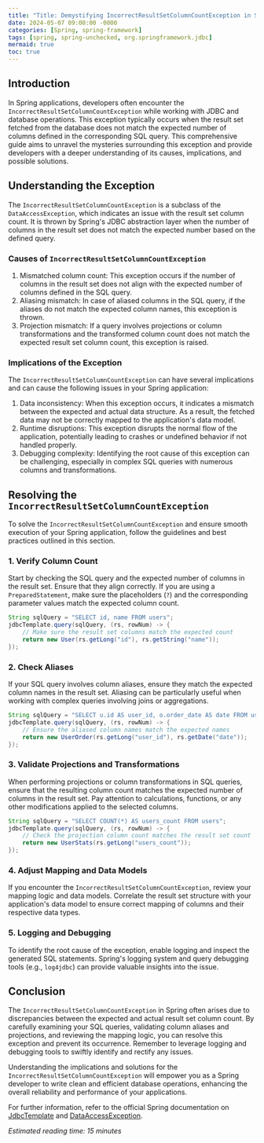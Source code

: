 ```yaml
---
title: "Title: Demystifying IncorrectResultSetColumnCountException in Spring: A Comprehensive Guide"
date: 2024-05-07 09:00:00 -0000
categories: [Spring, spring-framework]
tags: [spring, spring-unchecked, org.springframework.jdbc]
mermaid: true
toc: true
---
```



## Introduction
In Spring applications, developers often encounter the `IncorrectResultSetColumnCountException` while working with JDBC and database operations. This exception typically occurs when the result set fetched from the database does not match the expected number of columns defined in the corresponding SQL query. This comprehensive guide aims to unravel the mysteries surrounding this exception and provide developers with a deeper understanding of its causes, implications, and possible solutions.

## Understanding the Exception
The `IncorrectResultSetColumnCountException` is a subclass of the `DataAccessException`, which indicates an issue with the result set column count. It is thrown by Spring's JDBC abstraction layer when the number of columns in the result set does not match the expected number based on the defined query.

### Causes of `IncorrectResultSetColumnCountException`
1. Mismatched column count: This exception occurs if the number of columns in the result set does not align with the expected number of columns defined in the SQL query.
2. Aliasing mismatch: In case of aliased columns in the SQL query, if the aliases do not match the expected column names, this exception is thrown.
3. Projection mismatch: If a query involves projections or column transformations and the transformed column count does not match the expected result set column count, this exception is raised.

### Implications of the Exception
The `IncorrectResultSetColumnCountException` can have several implications and can cause the following issues in your Spring application:

1. Data inconsistency: When this exception occurs, it indicates a mismatch between the expected and actual data structure. As a result, the fetched data may not be correctly mapped to the application's data model.
2. Runtime disruptions: This exception disrupts the normal flow of the application, potentially leading to crashes or undefined behavior if not handled properly.
3. Debugging complexity: Identifying the root cause of this exception can be challenging, especially in complex SQL queries with numerous columns and transformations.

## Resolving the `IncorrectResultSetColumnCountException`
To solve the `IncorrectResultSetColumnCountException` and ensure smooth execution of your Spring application, follow the guidelines and best practices outlined in this section.

### 1. Verify Column Count
Start by checking the SQL query and the expected number of columns in the result set. Ensure that they align correctly. If you are using a `PreparedStatement`, make sure the placeholders (`?`) and the corresponding parameter values match the expected column count.

```java
String sqlQuery = "SELECT id, name FROM users";
jdbcTemplate.query(sqlQuery, (rs, rowNum) -> {
    // Make sure the result set columns match the expected count
    return new User(rs.getLong("id"), rs.getString("name"));
});
```

### 2. Check Aliases
If your SQL query involves column aliases, ensure they match the expected column names in the result set. Aliasing can be particularly useful when working with complex queries involving joins or aggregations.

```java
String sqlQuery = "SELECT u.id AS user_id, o.order_date AS date FROM users u JOIN orders o ON u.id = o.user_id";
jdbcTemplate.query(sqlQuery, (rs, rowNum) -> {
    // Ensure the aliased column names match the expected names
    return new UserOrder(rs.getLong("user_id"), rs.getDate("date"));
});
```

### 3. Validate Projections and Transformations
When performing projections or column transformations in SQL queries, ensure that the resulting column count matches the expected number of columns in the result set. Pay attention to calculations, functions, or any other modifications applied to the selected columns.

```java
String sqlQuery = "SELECT COUNT(*) AS users_count FROM users";
jdbcTemplate.query(sqlQuery, (rs, rowNum) -> {
    // Check the projection column count matches the result set count
    return new UserStats(rs.getLong("users_count"));
});
```

### 4. Adjust Mapping and Data Models
If you encounter the `IncorrectResultSetColumnCountException`, review your mapping logic and data models. Correlate the result set structure with your application's data model to ensure correct mapping of columns and their respective data types.

### 5. Logging and Debugging
To identify the root cause of the exception, enable logging and inspect the generated SQL statements. Spring's logging system and query debugging tools (e.g., `log4jdbc`) can provide valuable insights into the issue.

## Conclusion
The `IncorrectResultSetColumnCountException` in Spring often arises due to discrepancies between the expected and actual result set column count. By carefully examining your SQL queries, validating column aliases and projections, and reviewing the mapping logic, you can resolve this exception and prevent its occurrence. Remember to leverage logging and debugging tools to swiftly identify and rectify any issues.

Understanding the implications and solutions for the `IncorrectResultSetColumnCountException` will empower you as a Spring developer to write clean and efficient database operations, enhancing the overall reliability and performance of your applications.

For further information, refer to the official Spring documentation on [JdbcTemplate](https://docs.spring.io/spring-framework/docs/current/javadoc-api/org/springframework/jdbc/core/JdbcTemplate.html) and [DataAccessException](https://docs.spring.io/spring-framework/docs/current/javadoc-api/org/springframework/dao/DataAccessException.html).

*Estimated reading time: 15 minutes*